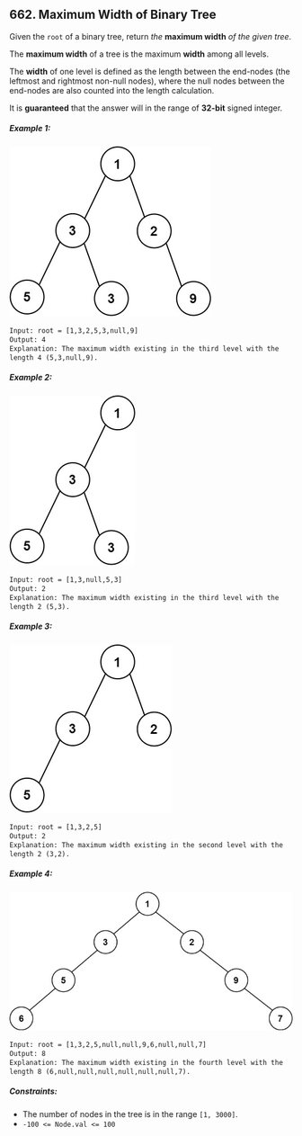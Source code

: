 ## 662. Maximum Width of Binary Tree

Given the ```root``` of a binary tree, return *the* **maximum width** *of the given tree*.

The **maximum width** of a tree is the maximum **width** among all levels.

The **width** of one level is defined as the length between the end-nodes (the leftmost and rightmost non-null nodes), where the null nodes between the end-nodes are also counted into the length calculation.

It is **guaranteed** that the answer will in the range of **32-bit** signed integer.

##### Example 1:

![Example 1](images/example1.jpg)

```
Input: root = [1,3,2,5,3,null,9]
Output: 4
Explanation: The maximum width existing in the third level with the length 4 (5,3,null,9).
```
##### Example 2:

![Example 2](images/example2.jpg)

```
Input: root = [1,3,null,5,3]
Output: 2
Explanation: The maximum width existing in the third level with the length 2 (5,3).
```
##### Example 3:

![Example 3](images/example3.jpg)

```
Input: root = [1,3,2,5]
Output: 2
Explanation: The maximum width existing in the second level with the length 2 (3,2).
```
##### Example 4:

![Example 4](images/example4.jpg)

```
Input: root = [1,3,2,5,null,null,9,6,null,null,7]
Output: 8
Explanation: The maximum width existing in the fourth level with the length 8 (6,null,null,null,null,null,null,7).
```

##### Constraints:

* The number of nodes in the tree is in the range ```[1, 3000]```.
* ```-100 <= Node.val <= 100```